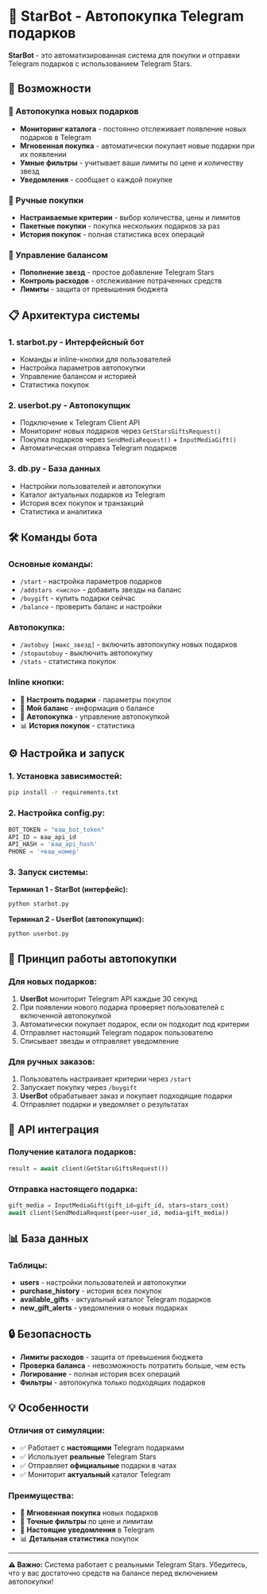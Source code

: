 # 🎁 StarBot - Автопокупка Telegram подарков

**StarBot** - это автоматизированная система для покупки и отправки Telegram подарков с использованием Telegram Stars.

## 🚀 Возможности

### 🤖 Автопокупка новых подарков

- **Мониторинг каталога** - постоянно отслеживает появление новых подарков в Telegram
- **Мгновенная покупка** - автоматически покупает новые подарки при их появлении
- **Умные фильтры** - учитывает ваши лимиты по цене и количеству звезд
- **Уведомления** - сообщает о каждой покупке

### 🎁 Ручные покупки

- **Настраиваемые критерии** - выбор количества, цены и лимитов
- **Пакетные покупки** - покупка нескольких подарков за раз
- **История покупок** - полная статистика всех операций

### 💫 Управление балансом

- **Пополнение звезд** - простое добавление Telegram Stars
- **Контроль расходов** - отслеживание потраченных средств
- **Лимиты** - защита от превышения бюджета

## 📋 Архитектура системы

### 1. **starbot.py** - Интерфейсный бот

- Команды и inline-кнопки для пользователей
- Настройка параметров автопокупки
- Управление балансом и историей
- Статистика покупок

### 2. **userbot.py** - Автопокупщик

- Подключение к Telegram Client API
- Мониторинг новых подарков через `GetStarsGiftsRequest()`
- Покупка подарков через `SendMediaRequest()` + `InputMediaGift()`
- Автоматическая отправка Telegram подарков

### 3. **db.py** - База данных

- Настройки пользователей и автопокупки
- Каталог актуальных подарков из Telegram
- История всех покупок и транзакций
- Статистика и аналитика

## 🛠 Команды бота

### Основные команды:

- `/start` - настройка параметров подарков
- `/addstars <число>` - добавить звезды на баланс
- `/buygift` - купить подарки сейчас
- `/balance` - проверить баланс и настройки

### Автопокупка:

- `/autobuy [макс_звезд]` - включить автопокупку новых подарков
- `/stopautobuy` - выключить автопокупку
- `/stats` - статистика покупок

### Inline кнопки:

- 🎁 **Настроить подарки** - параметры покупок
- 💫 **Мой баланс** - информация о балансе
- 🤖 **Автопокупка** - управление автопокупкой
- 📊 **История покупок** - статистика

## ⚙️ Настройка и запуск

### 1. Установка зависимостей:

```bash
pip install -r requirements.txt
```

### 2. Настройка config.py:

```python
BOT_TOKEN = "ваш_bot_token"
API_ID = ваш_api_id
API_HASH = 'ваш_api_hash'
PHONE = '+ваш_номер'
```

### 3. Запуск системы:

**Терминал 1 - StarBot (интерфейс):**

```bash
python starbot.py
```

**Терминал 2 - UserBot (автопокупщик):**

```bash
python userbot.py
```

## 🎯 Принцип работы автопокупки

### Для новых подарков:

1. **UserBot** мониторит Telegram API каждые 30 секунд
2. При появлении нового подарка проверяет пользователей с включенной автопокупкой
3. Автоматически покупает подарок, если он подходит под критерии
4. Отправляет настоящий Telegram подарок пользователю
5. Списывает звезды и отправляет уведомление

### Для ручных заказов:

1. Пользователь настраивает критерии через `/start`
2. Запускает покупку через `/buygift`
3. **UserBot** обрабатывает заказ и покупает подходящие подарки
4. Отправляет подарки и уведомляет о результатах

## 🔧 API интеграция

### Получение каталога подарков:

```python
result = await client(GetStarsGiftsRequest())
```

### Отправка настоящего подарка:

```python
gift_media = InputMediaGift(gift_id=gift_id, stars=stars_cost)
await client(SendMediaRequest(peer=user_id, media=gift_media))
```

## 📊 База данных

### Таблицы:

- **users** - настройки пользователей и автопокупки
- **purchase_history** - история всех покупок
- **available_gifts** - актуальный каталог Telegram подарков
- **new_gift_alerts** - уведомления о новых подарках

## 🔒 Безопасность

- **Лимиты расходов** - защита от превышения бюджета
- **Проверка баланса** - невозможность потратить больше, чем есть
- **Логирование** - полная история всех операций
- **Фильтры** - автопокупка только подходящих подарков

## 💡 Особенности

### Отличия от симуляции:

- ✅ Работает с **настоящими** Telegram подарками
- ✅ Использует **реальные** Telegram Stars
- ✅ Отправляет **официальные** подарки в чатах
- ✅ Мониторит **актуальный** каталог Telegram

### Преимущества:

- 🚀 **Мгновенная покупка** новых подарков
- 🎯 **Точные фильтры** по цене и лимитам
- 📱 **Настоящие уведомления** в Telegram
- 📊 **Детальная статистика** покупок

---

**⚠️ Важно:** Система работает с реальными Telegram Stars. Убедитесь, что у вас достаточно средств на балансе перед включением автопокупки!
